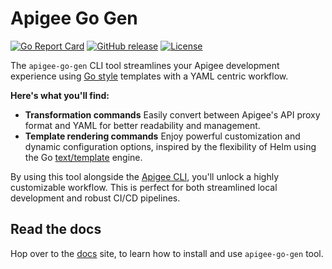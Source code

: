 # Apigee Go Gen
<!--
  Copyright 2024 Google LLC

  Licensed under the Apache License, Version 2.0 (the "License");
  you may not use this file except in compliance with the License.
  You may obtain a copy of the License at

       http://www.apache.org/licenses/LICENSE-2.0

  Unless required by applicable law or agreed to in writing, software
  distributed under the License is distributed on an "AS IS" BASIS,
  WITHOUT WARRANTIES OR CONDITIONS OF ANY KIND, either express or implied.
  See the License for the specific language governing permissions and
  limitations under the License.
-->

[![Go Report Card](https://goreportcard.com/badge/github.com/apigee/apigee-go-gen)](https://goreportcard.com/report/github.com/apigee/apigee-go-gen)
[![GitHub release](https://img.shields.io/github/v/release/apigee/apigee-go-gen)](https://github.com/apigee/apigee-go-gen/releases)
[![License](https://img.shields.io/badge/License-Apache%202.0-blue.svg)](https://opensource.org/licenses/Apache-2.0)

The `apigee-go-gen` CLI tool streamlines your Apigee development experience using [Go style](https://developer.hashicorp.com/nomad/tutorials/templates/go-template-syntax) templates with a YAML centric workflow.

**Here's what you'll find:**

* **Transformation commands** Easily convert between Apigee's API proxy format and YAML for better readability and management.
* **Template rendering commands**  Enjoy powerful customization and dynamic configuration options, inspired by the flexibility of Helm using the Go [text/template](https://pkg.go.dev/text/template) engine.

By using this tool alongside the [Apigee CLI](https://github.com/apigee/apigeecli), you'll unlock a highly customizable workflow. This is perfect for both streamlined local development and robust CI/CD pipelines.

## Read the docs

Hop over to the [docs](https://apigee.github.io/apigee-go-gen/) site, to learn how to install and use `apigee-go-gen` tool.

